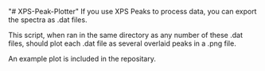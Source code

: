 "# XPS-Peak-Plotter" 
If you use XPS Peaks to process data, you can export the spectra as .dat files.

This script, when ran in the same directory as any number of these .dat files,
should plot each .dat file as several overlaid peaks in a .png file.

An example plot is included in the repositary.
